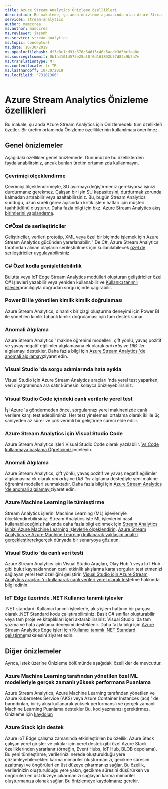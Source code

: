```yaml
---
title: Azure Stream Analytics Önizleme özellikleri
description: Bu makalede, şu anda önizleme aşamasında olan Azure Stream Analytics özellikleri listelenmektedir.
services: stream-analytics
author: mamccrea
ms.author: mamccrea
ms.reviewer: jasonh
ms.service: stream-analytics
ms.topic: conceptual
ms.date: 10/30/2019
ms.openlocfilehash: df3e8c1cd91c676c64d15c46c5acdc3d5bcfaa8e
ms.sourcegitcommit: 0b1a4101d575e28af0f0d161852b57d82c9b2a7e
ms.translationtype: MT
ms.contentlocale: tr-TR
ms.lasthandoff: 10/30/2019
ms.locfileid: "73161366"
---
```

# <a name="azure-stream-analytics-preview-features"></a>Azure Stream Analytics Önizleme özellikleri

Bu makale, şu anda Azure Stream Analytics için Önizlemedeki tüm özellikleri özetler. Bir üretim ortamında Önizleme özelliklerinin kullanılması önerilmez.

## <a name="public-previews"></a>Genel önizlemeler

Aşağıdaki özellikler genel önizlemede. Günümüzde bu özelliklerden faydalanabilirsiniz, ancak bunları üretim ortamınızda kullanmayın.

### <a name="online-scaling"></a>Çevrimiçi ölçeklendirme

Çevrimiçi ölçeklendirmeyle, SU ayırmayı değiştirmeniz gerekiyorsa işinizi durdurmanız gerekmez. Çalışan bir işin SU kapasitesini, durdurmak zorunda kalmadan artırabilir veya azaltabilirsiniz. Bu, bugün Stream Analytics sunduğu, uzun süreli görev açısından kritik işlem hatları için müşteri taahhüdünü oluşturur. Daha fazla bilgi için bkz. [Azure Stream Analytics akış birimlerini yapılandırma](stream-analytics-streaming-unit-consumption.md#configure-stream-analytics-streaming-units-sus).

### <a name="c-custom-de-serializers"></a>C#Özel de serileştiriciler
Geliştiriciler, verileri prototip, XML veya özel bir biçimde işlemek için Azure Stream Analytics gücünden yararlanabilir. ' De C#, Azure Stream Analytics tarafından alınan olayların serileştirilmek için kullanılabilecek [özel de serileştiriciler](custom-deserializer-examples.md) uygulayabilirsiniz.

### <a name="extensibility-with-c-custom-code"></a>C# Özel kodla genişletilebilirlik

Bulutta veya IoT Edge Stream Analytics modülleri oluşturan geliştiriciler özel C# işlevleri yazabilir veya yeniden kullanabilir ve [Kullanıcı tanımlı işlevler](stream-analytics-edge-csharp-udf-methods.md)aracılığıyla doğrudan sorgu içinde çağırabilir.

### <a name="managed-identity-authentication-with-power-bi"></a>Power BI ile yönetilen kimlik kimlik doğrulaması

Azure Stream Analytics, dinamik bir çizgi oluşturma deneyimi için Power BI ile yönetilen kimlik tabanlı kimlik doğrulaması için tam destek sunar.

### <a name="anomaly-detection"></a>Anomali Algılama

Azure Stream Analytics ' makine öğrenimi modelleri, çift yönlü, yavaş pozitif ve yavaş negatif eğilimler algılamasına ek olarak *ani artış* ve *DIB 'ler* algılamayı destekler. Daha fazla bilgi için [Azure Stream Analytics 'de anomali algılamayı](stream-analytics-machine-learning-anomaly-detection.md)ziyaret edin.

### <a name="debug-query-steps-in-visual-studio"></a>Visual Studio 'da sorgu adımlarında hata ayıkla

Visual Studio için Azure Stream Analytics araçları 'nda yerel test yaparken, veri diyagramında ara satır kümesini kolayca önizleyebilirsiniz. 

### <a name="local-testing-with-live-data-in-visual-studio-code"></a>Visual Studio Code içindeki canlı verilerle yerel test

İşi Azure 'a göndermeden önce, sorgularınızı yerel makinenizde canlı verilere karşı test edebilirsiniz. Her test yinelemesi ortalama olarak iki ile üç saniyeden az sürer ve çok verimli bir geliştirme süreci elde edilir.

### <a name="visual-studio-code-for-azure-stream-analytics"></a>Azure Stream Analytics için Visual Studio Code

Azure Stream Analytics işleri Visual Studio Code olarak yazılabilir. [Vs Code kullanmaya başlama Öğreticimizi](https://docs.microsoft.com/azure/stream-analytics/quick-create-vs-code)inceleyin.


### <a name="anomaly-detection"></a>Anomali Algılama

Azure Stream Analytics, çift yönlü, yavaş pozitif ve yavaş negatif eğilimler algılamasına ek olarak *ani artış* ve *DIB 'ler* algılama desteğiyle yeni makine öğrenimi modelleri sunmaktadır. Daha fazla bilgi için [Azure Stream Analytics 'de anomali algılamayı](stream-analytics-machine-learning-anomaly-detection.md)ziyaret edin.


### <a name="integration-with-azure-machine-learning"></a>Azure Machine Learning ile tümleştirme

Stream Analytics işlerini Machine Learning (ML) işlevleriyle ölçeklendirebilirsiniz. Stream Analytics işte ML işlevlerini nasıl kullanabileceğiniz hakkında daha fazla bilgi edinmek için [Stream Analytics işinizi Azure Machine Learning Işlevlerle ölçeklendirin](stream-analytics-scale-with-machine-learning-functions.md). [Azure Stream Analytics ve Azure Machine Learning kullanarak yaklaşım analizi gerçekleştirerek](stream-analytics-machine-learning-integration-tutorial.md)gerçek dünyada bir senaryoya göz atın.


### <a name="live-data-testing-in-visual-studio"></a>Visual Studio 'da canlı veri testi

Azure Stream Analytics için Visual Studio Araçları, Olay Hub 'ı veya IoT Hub gibi bulut kaynaklarından canlı etkinlik akışlarına karşı sorguları test etmenizi sağlayan yerel test özelliğini geliştirir. [Visual Studio için Azure Stream Analytics araçları 'nı kullanarak canlı verileri yerel olarak test](stream-analytics-live-data-local-testing.md)etme hakkında bilgi edinin.


### <a name="net-user-defined-functions-on-iot-edge"></a>IoT Edge üzerinde .NET Kullanıcı tanımlı işlevler

.NET standardı Kullanıcı tanımlı işlevlerle, akış işlem hattının bir parçası olarak .NET Standard kodu çalıştırabilirsiniz. Basit C# sınıflar oluşturabilir veya tam proje ve kitaplıkları içeri aktarabilirsiniz. Visual Studio 'da tam yazma ve hata ayıklama deneyimi desteklenir. Daha fazla bilgi için [Azure Stream Analytics Edge işleri için Kullanıcı tanımlı .NET Standard geliştirme](stream-analytics-edge-csharp-udf-methods.md)makalesini ziyaret edin.

## <a name="other-previews"></a>Diğer önizlemeler

Ayrıca, istek üzerine Önizleme bölümünde aşağıdaki özellikler de mevcuttur.

### <a name="real-time-high-performance-scoring-with-custom-ml-models-managed-by-azure-machine-learning"></a>Azure Machine Learning tarafından yönetilen özel ML modelleriyle gerçek zamanlı yüksek performans Puanlama

Azure Stream Analytics, Azure Machine Learning tarafından yönetilen ve Azure Kubernetes Service (AKS) veya Azure Container Instances (acı) ' de barındırılan, bir iş akışı kullanarak yüksek performanslı ve gerçek zamanlı Machine Learning Puanlama destekler Bu, kod yazmanızı gerektirmez. Önizleme için [kaydolun](https://aka.ms/asapreview1)

### <a name="support-for-azure-stack"></a>Azure Stack için destek
Azure IoT Edge çalışma zamanında etkinleştirilen bu özellik, Azure Stack çalışan yerel girişler ve çıktılar için yerel destek gibi özel Azure Stack özelliklerinden yararlanır (örneğin, Event Hubs, IoT Hub, BLOB depolama). Bu yeni tümleştirme, verilerinizi nerede oluşturulduğu yere çözümleyebilecekleri karma mimariler oluşturmanızı, gecikme süresini azaltmayı ve öngörüleri en üst düzeye çıkarmanızı sağlar.
Bu özellik, verilerinizin oluşturulduğu yere yakın, gecikme süresini düşürürken ve öngörüleri en üst düzeye çıkarmanızı sağlayan karma mimariler oluşturmanıza olanak sağlar. Bu önizlemeye [kaydolmanız](https://aka.ms/asapreview1) gerekir.
